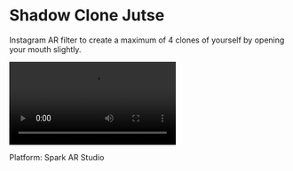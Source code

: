 # Shadow Clone Jutse

Instagram AR filter to create a maximum of 4 clones of yourself by opening your mouth slightly.

![Demo](./demo.mp4)

Platform: Spark AR Studio
